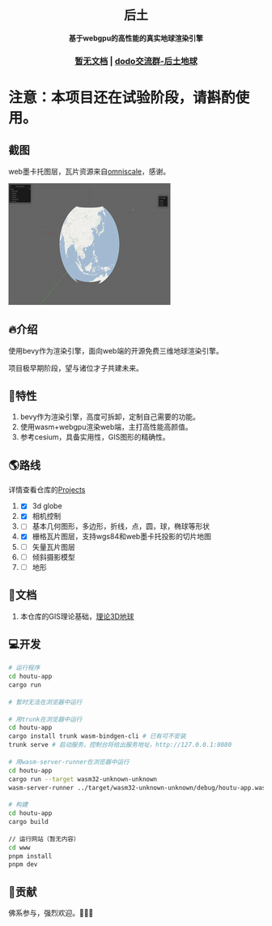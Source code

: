 <div align="center">

  <h1><code>后土</code></h1>

  <strong>基于webgpu的高性能的真实地球渲染引擎</strong>

  <h3>
    <a href="#">暂无文档</a>
    <span> | </span>
    <a href="https://imdodo.com/s/211509">dodo交流群-后土地球</a>
  </h3>
</div>

# **注意：本项目还在试验阶段，请斟酌使用。**

## 截图

web墨卡托图层，瓦片资源来自[omniscale](https://maps.omniscale.net)，感谢。

![瓦片网格](./www/public/assets/i53pd-qxcsr.gif)

## 🔥介绍
使用bevy作为渲染引擎，面向web端的开源免费三维地球渲染引擎。

项目极早期阶段，望与诸位才子共建未来。

## 🚀特性
1. bevy作为渲染引擎，高度可拆卸，定制自己需要的功能。
2. 使用wasm+webgpu渲染web端，主打高性能高颜值。
3. 参考cesium，具备实用性，GIS图形的精确性。
## 🌎路线
详情查看仓库的[Projects](https://github.com/users/catnuko/projects/1)
1. - [x] 3d globe
2. - [x] 相机控制
3. - [ ] 基本几何图形，多边形，折线，点，圆，球，椭球等形状
4. - [x] 栅格瓦片图层，支持wgs84和web墨卡托投影的切片地图
5. - [ ] 矢量瓦片图层
6. - [ ] 倾斜摄影模型
7. - [ ] 地形
## 📖文档
1. 本仓库的GIS理论基础，[理论3D地球](https://www.taihe.one/tag/%E7%90%86%E8%AE%BA%E5%9C%B0%E7%90%83)

## 💻开发
```bash
# 运行程序
cd houtu-app
cargo run

# 暂时无法在浏览器中运行

# 用trunk在浏览器中运行
cd houtu-app
cargo install trunk wasm-bindgen-cli # 已有可不安装
trunk serve # 启动服务，控制台将给出服务地址，http://127.0.0.1:8080

# 用wasm-server-runner在浏览器中运行
cd houtu-app
cargo run --target wasm32-unknown-unknown
wasm-server-runner ../target/wasm32-unknown-unknown/debug/houtu-app.wasm

# 构建
cd houtu-app
cargo build

// 运行网站（暂无内容）
cd www
pnpm install
pnpm dev
```

## 💓贡献
佛系参与，强烈欢迎。👏👏👏
